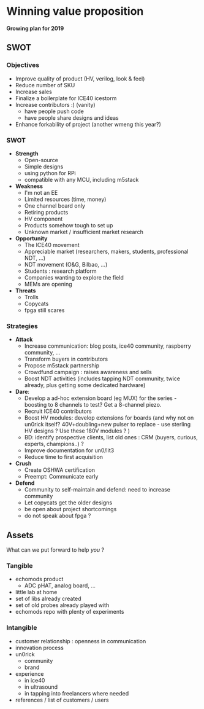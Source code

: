 # Winning value proposition

__Growing plan for 2019__

## SWOT

### Objectives

* Improve quality of product (HV, verilog, look & feel)
* Reduce number of SKU
* Increase sales
* Finalize a boilerplate for ICE40 icestorm
* Increase contributors :) (vanity)
  * have people push code 
  * have people share designs and ideas
* Enhance forkability of project (another wmeng this year?)

### SWOT

* __Strength__ 
  * Open-source
  * Simple designs
  * using python for RPi
  * compatible with any MCU, including m5stack
* __Weakness__
  * I'm not an EE
  * Limited resources (time, money)
  * One channel board only
  * Retiring products
  * HV component
  * Products somehow tough to set up
  * Unknown market / insufficient market research
* __Opportunity__
  * The ICE40 movement  
  * Appreciable market (researchers, makers, students, professional NDT, ...)
  * NDT movement (O&G, Bilbao, ...)
  * Students : research platform
  * Companies wanting to explore the field
  * MEMs are opening
* __Threats__
  * Trolls
  * Copycats
  * fpga still scares

### Strategies

* __Attack__
  * Increase communication: blog posts, ice40 community, raspberry community, ...
  * Transform buyers in contributors
  * Propose m5stack partnership
  * Crowdfund campaign : raises awareness and sells
  * Boost NDT activities (includes tapping NDT community, twice already, plus getting some dedicated hardware)
* __Dare__:
  * Develop a ad-hoc extension board (eg MUX) for the series - boosting to 8 channels to test? Get a 8-channel piezo.
  * Recruit ICE40 contributors 
  * Boost HV modules: develop extensions for boards (and why not on un0rick itself? 40V+doubling+new pulser to replace  - use sterling HV designs ? Use these 180V modules ? )
  * BD: identify prospective clients, list old ones : CRM (buyers, curious, experts, champions..) ?
  * Improve documentation for un0/lit3
  * Reduce time to first acquisition
* __Crush__
  * Create OSHWA certification
  * Preempt: Communicate early 
* __Defend__
  * Community to self-maintain and defend: need to increase community
  * Let copycats get the older designs
  * be open about project shortcomings
  * do not speak about fpga ?

## Assets

What can we put forward to help _you_ ?

### Tangible

* echomods product
  * ADC pHAT, analog board, ...
* little lab at home
* set of libs already created
* set of old probes already played with
* echomods repo with plenty of experiments

### Intangible

* customer relationship : openness in communication 
* innovation process
* un0rick
  * community
  * brand
* experience 
  * in ice40
  * in ultrasound
  * in tapping into freelancers where needed
* references / list of customers / users






